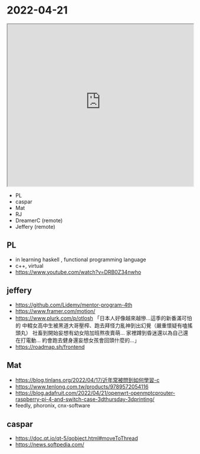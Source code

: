 # 2022-04-21

<iframe src="https://photos.hackingthursday.org/2022/2022-04-21" width="100%" height="440px"></iframe>

- PL
- caspar
- Mat
- RJ
- DreamerC (remote)
- Jeffery (remote)

## PL

- in learning haskell , functional programming language
- c++, virtual
- https://www.youtube.com/watch?v=DRB0Z34nwho


## jeffery 

- https://github.com/Lidemy/mentor-program-4th
- https://www.framer.com/motion/
- https://www.plurk.com/p/otlosh
「日本人好像越來越慘…這季的新番滿可怕的
中輟女高中生被黑道大哥壓榨、跑去拜怪力亂神到出幻覺（嚴重懷疑有嗑搖頭丸）
社畜到開始妄想有幼女陪加班熬夜賣萌…
家裡蹲到昏迷還以為自己還在打電動…
約會跑去健身還妄想女孩會回頭什麼的…」 
- https://roadmap.sh/frontend

## Mat

- https://blog.tinlans.org/2022/04/17/近年常被問到如何學習-c
- https://www.tenlong.com.tw/products/9789572054116
- https://blog.adafruit.com/2022/04/21/openwrt-openmptcprouter-raspberry-pi-4-and-switch-case-3dthursday-3dprinting/
- feedly, phoronix, cnx-software

## caspar

- https://doc.qt.io/qt-5/qobject.html#moveToThread
- https://news.softpedia.com/

